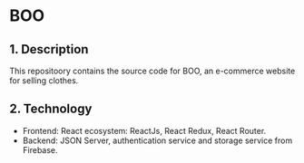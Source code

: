 # BOO
## 1. Description
This repositoory contains the source code for BOO, an e-commerce website for selling clothes.
## 2. Technology
- Frontend: React ecosystem: ReactJs, React Redux, React Router.
- Backend: JSON Server, authentication service and storage service from Firebase.
